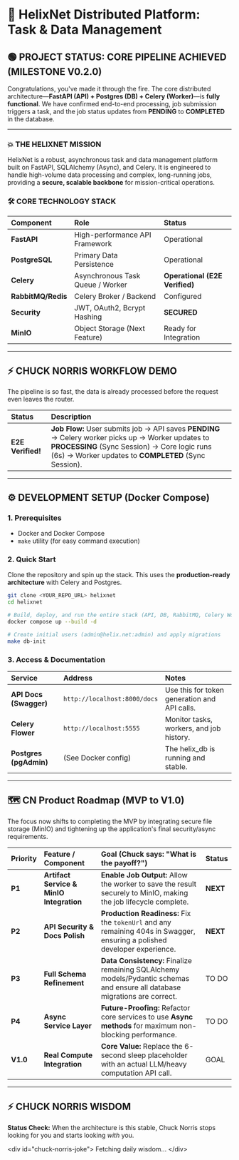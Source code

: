 # 🌌 HelixNet Distributed Platform: Task & Data Management

## 🟢 PROJECT STATUS: CORE PIPELINE ACHIEVED (MILESTONE V0.2.0)

Congratulations, you've made it through the fire. The core distributed architecture—**FastAPI (API) + Postgres (DB) + Celery (Worker)**—is **fully functional**. We have confirmed end-to-end processing, job submission triggers a task, and the job status updates from **PENDING** to **COMPLETED** in the database.

-----

### 💥 THE HELIXNET MISSION

HelixNet is a robust, asynchronous task and data management platform built on FastAPI, SQLAlchemy (Async), and Celery. It is engineered to handle high-volume data processing and complex, long-running jobs, providing a **secure, scalable backbone** for mission-critical operations.

### 🛠️ CORE TECHNOLOGY STACK

| Component | Role | Status |
| :--- | :--- | :--- |
| **FastAPI** | High-performance API Framework | Operational |
| **PostgreSQL** | Primary Data Persistence | Operational |
| **Celery** | Asynchronous Task Queue / Worker | **Operational (E2E Verified)** |
| **RabbitMQ/Redis** | Celery Broker / Backend | Configured |
| **Security** | JWT, OAuth2, Bcrypt Hashing | **SECURED** |
| **MinIO** | Object Storage (Next Feature) | Ready for Integration |

-----

## ⚡️ CHUCK NORRIS WORKFLOW DEMO

The pipeline is so fast, the data is already processed before the request even leaves the router.

| Status | Description |  |
| :--- | :--- | :--- |
| **E2E Verified\!** | **Job Flow:** User submits job $\rightarrow$ API saves **PENDING** $\rightarrow$ Celery worker picks up $\rightarrow$ Worker updates to **PROCESSING** (Sync Session) $\rightarrow$ Core logic runs (6s) $\rightarrow$ Worker updates to **COMPLETED** (Sync Session). | |

-----

## ⚙️ DEVELOPMENT SETUP (Docker Compose)

### 1\. Prerequisites

  * Docker and Docker Compose
  * `make` utility (for easy command execution)

### 2\. Quick Start

Clone the repository and spin up the stack. This uses the **production-ready architecture** with Celery and Postgres.

```bash
git clone <YOUR_REPO_URL> helixnet
cd helixnet

# Build, deploy, and run the entire stack (API, DB, RabbitMQ, Celery Worker, Flower)
docker compose up --build -d

# Create initial users (admin@helix.net:admin) and apply migrations
make db-init
```

### 3\. Access & Documentation

| Service | Address | Notes |
| :--- | :--- | :--- |
| **API Docs (Swagger)** | `http://localhost:8000/docs` | Use this for token generation and API calls. |
| **Celery Flower** | `http://localhost:5555` | Monitor tasks, workers, and job history. |
| **Postgres (pgAdmin)** | (See Docker config) | The helix\_db is running and stable. |

-----

## 🗺️ CN Product Roadmap (MVP to V1.0)

The focus now shifts to completing the MVP by integrating secure file storage (MinIO) and tightening up the application's final security/async requirements.

| Priority | Feature / Component | Goal (Chuck says: "What is the payoff?") | Status |
| :--- | :--- | :--- | :--- |
| **P1** | **Artifact Service & MinIO Integration** | **Enable Job Output:** Allow the worker to save the result securely to MinIO, making the job lifecycle complete. | **NEXT** |
| **P2** | **API Security & Docs Polish** | **Production Readiness:** Fix the `tokenUrl` and any remaining 404s in Swagger, ensuring a polished developer experience. | **NEXT** |
| **P3** | **Full Schema Refinement** | **Data Consistency:** Finalize remaining SQLAlchemy models/Pydantic schemas and ensure all database migrations are correct. | TO DO |
| **P4** | **Async Service Layer** | **Future-Proofing:** Refactor core services to use **Async methods** for maximum non-blocking performance. | TO DO |
| **V1.0** | **Real Compute Integration** | **Core Value:** Replace the 6-second sleep placeholder with an actual LLM/heavy computation API call. | GOAL |

-----

## ⚡️ CHUCK NORRIS WISDOM

**Status Check:** When the architecture is this stable, Chuck Norris stops looking for you and starts looking *with* you.

\<div id="chuck-norris-joke"\>
Fetching daily wisdom...
\</div\>